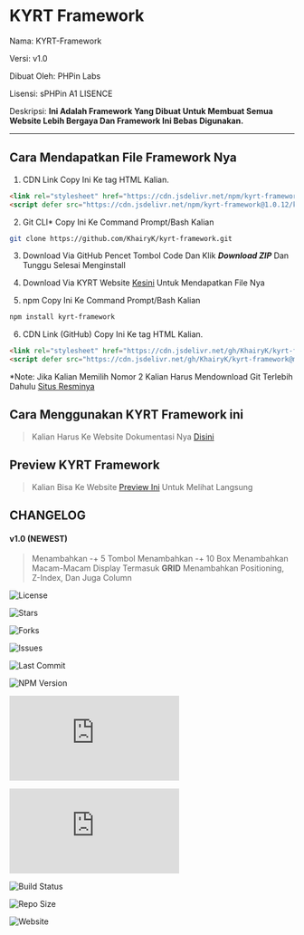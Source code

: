 # KYRT Framework

Nama: KYRT-Framework

Versi: v1.0

Dibuat Oleh: PHPin Labs

Lisensi: sPHPin A1 LISENCE

Deskripsi: **Ini Adalah Framework Yang Dibuat Untuk Membuat Semua Website Lebih Bergaya Dan Framework Ini Bebas Digunakan.**

---

## Cara Mendapatkan File Framework Nya

1. CDN Link
Copy Ini Ke tag HTML <head> Kalian.
```html
<link rel="stylesheet" href="https://cdn.jsdelivr.net/npm/kyrt-framework@1.0.12/kyrt.min.css" type="text/css" media="all" />
<script defer src="https://cdn.jsdelivr.net/npm/kyrt-framework@1.0.12/kyrt-bundle.min.js" type="application/javascript"></script>
```

2. Git CLI*
Copy Ini Ke Command Prompt/Bash Kalian
```bash
git clone https://github.com/KhairyK/kyrt-framework.git
```
3. Download Via GitHub
Pencet Tombol Code Dan Klik ***Download ZIP*** Dan Tunggu Selesai Menginstall

4. Download Via KYRT Website
[Kesini](https://kyrt.my.id/download) Untuk Mendapatkan File Nya

5. npm
Copy Ini Ke Command Prompt/Bash Kalian
```bash
npm install kyrt-framework
```

6. CDN Link (GitHub)
Copy Ini Ke tag HTML <head> Kalian.
```html
<link rel="stylesheet" href="https://cdn.jsdelivr.net/gh/KhairyK/kyrt-framework@main/kyrt.min.css" type="text/css" media="all" />
<script defer src="https://cdn.jsdelivr.net/gh/KhairyK/kyrt-framework@main/kyrt-bundle.min.js" type="application/javascript"></script>
```

*Note: Jika Kalian Memilih Nomor 2 Kalian Harus Mendownload Git Terlebih Dahulu [Situs Resminya](https://git-scm.com/downloads)

## Cara Menggunakan KYRT Framework ini

> Kalian Harus Ke Website Dokumentasi Nya [Disini](https://kyrt.my.id/docs/how-to-use-kyrt-framework)

## Preview KYRT Framework
> Kalian Bisa Ke Website [Preview Ini](https://kyrt.my.id/docs/preview/demo) Untuk Melihat Langsung

## CHANGELOG
#### v1.0 (NEWEST)
> Menambahkan -+ 5 Tombol
> Menambahkan -+ 10 Box
> Menambahkan Macam-Macam Display Termasuk **GRID**
> Menambahkan Positioning, Z-Index, Dan Juga Column

![License](https://img.shields.io/github/license/KhairyK/kyrt-framework)

![Stars](https://img.shields.io/github/stars/KhairyK/kyrt-freamework?style=social)

![Forks](https://img.shields.io/github/forks/KhairyK/kyrt-framework?style=social)

![Issues](https://img.shields.io/github/issues/KhairyK/kyrt-freamework)

![Last Commit](https://img.shields.io/github/last-commit/KhairyK/kyrt-framework)

![NPM Version](https://img.shields.io/npm/v/kyrt-framework)

![NPM Downloads CSS](https://img.shields.io/npm/dt/kyrt-framework/kyrt.min.css)

![NPM Downloads JS](https://img.shields.io/npm/dt/kyrt-framework/kyrt-bundle.min.js)

![Build Status](https://img.shields.io/github/actions/workflow/status/KhairyK/kyrt-framework/CI.yml?branch=main)

![Repo Size](https://img.shields.io/github/repo-size/KhairyK/kyrt-framework)

![Website](https://img.shields.io/website?url=https%3A%2F%2Fkyrt.my.id)


